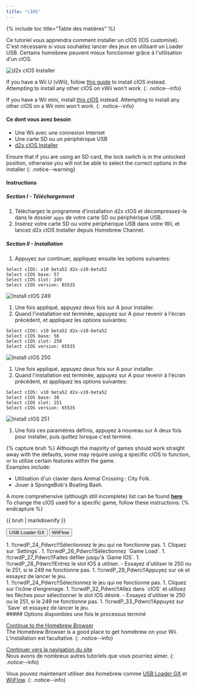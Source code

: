 ```yaml
---
title: "cIOS"
---
```


{% include toc title="Table des matières" %}

Ce tutoriel vous apprendra comment installer un cIOS (IOS customisé). C'est nécessaire si vous souhaitez lancer des jeux en utilisant un Loader USB. Certains homebrew peuvent mieux fonctionner grâce à l'utilisation d'un cIOS.

![d2x cIOS Installer](/images/cios/cIOS.png)

If you have a Wii U (vWii), follow [this guide](https://wiiu.hacks.guide/#/vwii-modding) to install cIOS instead. Attempting to install any other cIOS on vWii won't work.
{: .notice--info}

If you have a Wii mini, install [this cIOS](cios-mini) instead. Attempting to install any other cIOS on a Wii mini won't work.
{: .notice--info}

#### Ce dont vous avez besoin

* Une Wii avec une connexion Internet
* Une carte SD ou un périphérique USB
* [d2x cIOS Installer](/assets/files/d2x-cIOS-Installer-Wii.zip)

Ensure that if you are using an SD card, the lock switch is in the unlocked position, otherwise you will not be able to select the correct options in the installer
{: .notice--warning}

#### Instructions

##### Section I - Téléchargement

1. Téléchargez le programme d'installation d2x cIOS et décompressez-le dans le dossier `apps` de votre carte SD ou périphérique USB.
1. Insérez votre carte SD ou votre périphérique USB dans votre Wii, et lancez d2x cIOS Installer depuis Homebrew Channel.

##### Section II - Installation

1. Appuyez sur continuer, appliquez ensuite les options suivantes:
```
Select cIOS: v10 beta52 d2x-v10-beta52
Select cIOS base: 57
Select cIOS slot: 249
Select cIOS version: 65535
```
![Install cIOS 249](/images/cios/Install249.png)
1. Une fois appliqué, appuyez deux fois sur A pour installer.
1. Quand l'installation est terminée, appuyez sur A pour revenir à l'écran précédent, et appliquez les options suivantes:
```
Select cIOS: v10 beta52 d2x-v10-beta52
Select cIOS base: 56
Select cIOS slot: 250
Select cIOS version: 65535
```
![Install cIOS 250](/images/cios/Install250.png)
1. Une fois appliqué, appuyez deux fois sur A pour installer.
1. Quand l'installation est terminée, appuyez sur A pour revenir à l'écran précédent, et appliquez les options suivantes:
```
Select cIOS: v10 beta52 d2x-v10-beta52
Select cIOS base: 38
Select cIOS slot: 251
Select cIOS version: 65535
```
![Install cIOS 251](/images/cios/Install251.png)
1. Une fois ces paramètres définis, appuyez à nouveau sur A deux fois pour installer, puis quittez lorsque c'est terminé.

{% capture bruh %}
Although the majority of games should work straight away with the defaults, some may require using a specific cIOS to function, or to utilize certain features within the game.<br> Examples include:
* Utilisation d'un clavier dans Animal Crossing : City Folk.
* Jouer à SpongeBob's Boating Bash.

A more comprehensive (although still incomplete) list can be found [**here**](https://wiki.gbatemp.net/wiki/Wii_cIOS_base_Compatibility_List)<br> To change the cIOS used for a specific game, follow these instructions:
{% endcapture %}
<div class="notice--warning">{{ bruh | markdownify }}</div>

<button class="tablinks btn btn--large btn--primary" id="defaultOpen" onclick="openTab(event, 'usbloadergx')">USB Loader GX</button>
<button class="tablinks btn btn--large btn--info" onclick="openTab(event, 'wiiflow')">WiiFlow</button>

<div id="usbloadergx" class="blanktabcontent" markdown="1">
1. !!crwdP_24_Pdwrc!!Sélectionnez le jeu qui ne fonctionne pas.
1. Cliquez sur `Settings`.
1. !!crwdP_26_Pdwrc!!Sélectionnez `Game Load`.
1. !!crwdP_27_Pdwrc!!Faites défiler jusqu'à `Game IOS`.
1. !!crwdP_28_Pdwrc!!Entrez le slot IOS à utiliser.
    - Essayez d'utiliser le 250 ou le 251, si le 249 ne fonctionne pas.
1. !!crwdP_29_Pdwrc!!Appuyez sur ok et essayez de lancer le jeu.
</div>
<div id="wiiflow" class="blanktabcontent" markdown="1">
1. !!crwdP_24_Pdwrc!!Sélectionnez le jeu qui ne fonctionne pas.
1. Cliquez sur l’icône d’engrenage.
1. !!crwdP_32_Pdwrc!!Allez dans `cIOS` et utilisez les flèches pour sélectionner le slot IOS désiré.
    - Essayez d'utiliser le 250 ou le 251, si le 249 ne fonctionne pas.
1. !!crwdP_33_Pdwrc!!Appuyez sur `Save` et essayez de lancer le jeu.
</div>
##### Options disponibles une fois le processus terminé

[Continue to the Homebrew Browser](hbb)<br> The Homebrew Browser is a good place to get homebrew on your Wii. L'installation est facultative.
{: .notice--info}

[Continuer vers la navigation du site](site-navigation)<br> Nous avons de nombreux autres tutoriels que vous pourriez aimer.
{: .notice--info}

Vous pouvez maintenant utiliser des homebrew comme [USB Loader GX](usbloadergx) et [WiiFlow](wiiflow).
{: .notice--info}

<script>
    let tabcontent = document.getElementsByClassName("blanktabcontent");
    let tablinks = document.getElementsByClassName("tablinks");

    function openTab(evt, tabName) {
        let element;

        for (element of tabcontent) {
            element.style.display = "none";
        }

        for (element of tablinks) {
            element.className = element.className.replace("btn--primary", "btn--info");
            if (!element.className.includes('btn--info'))
                element.className += " btn--info";
        }

        document.getElementById(tabName).style.display = "block";
        evt.currentTarget.className = evt.currentTarget.className.replace("btn--info", "btn--primary");
    }

    // Get the element with id="defaultOpen" and click on it
    document.getElementById("defaultOpen").click();
</script>
